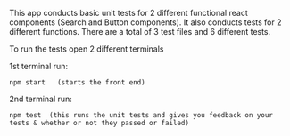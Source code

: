 This app conducts basic unit tests for 2 different functional react components (Search and Button components). It also conducts tests for 2 different functions. There are a total of 3 test files and 6 different tests.

To run the tests open 2 different terminals

1st terminal run:

    npm start   (starts the front end)

2nd terminal run: 

    npm test  (this runs the unit tests and gives you feedback on your tests & whether or not they passed or failed)